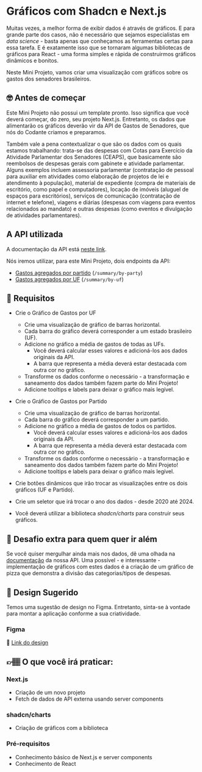 # Gráficos com Shadcn e Next.js

Muitas vezes, a melhor forma de exibir dados é através de gráficos. E para grande parte dos casos, não é necessário que sejamos especialistas em *data science* - basta apenas que conheçamos as ferramentas certas para essa tarefa. E é exatamente isso que se tornaram algumas bibliotecas de gráficos para React - uma forma simples e rápida de construirmos gráficos dinâmicos e bonitos.

Neste Mini Projeto, vamos criar uma visualização com gráficos sobre os gastos dos senadores brasileiros.

## 🤓 Antes de começar

Este Mini Projeto não possui um template pronto. Isso significa que você deverá começar, do zero, seu projeto Next.js. Entretanto, os dados que alimentarão os gráficos deverão vir da API de Gastos de Senadores, que nós do Codante criamos e preparamos.

Também vale a pena contextualizar o que são os dados com os quais estamos trabalhando: trata-se das despesas com Cotas para Exercício da Atividade Parlamentar dos Senadores (CEAPS), que basicamente são reembolsos de despesas gerais com gabinete e atividade parlamentar. Alguns exemplos incluem assessoria parlamentar (contratação de pessoal para auxiliar em atividades como elaboração de projetos de lei e atendimento à população), material de expediente (compra de materiais de escritório, como papel e computadores), locação de imóveis (aluguel de espaços para escritórios), serviços de comunicação (contratação de internet e telefone), viagens e diárias (despesas com viagens para eventos relacionados ao mandato) e outras despesas (como eventos e divulgação de atividades parlamentares).

## A API utilizada

A documentação da API está [neste link](https://docs.apis.codante.io/gastos-senadores).

Nós iremos utilizar, para este Mini Projeto, dois endpoints da API:

- [Gastos agregados por partido](https://docs.apis.codante.io/gastos-senadores#gastos-agregados-por-partido) (`/summary/by-party`)
- [Gastos agregados por UF](https://docs.apis.codante.io/gastos-senadores#gastos-agregados-por-uf) (`/summary/by-uf`)

## 🔨 Requisitos

- Crie o Gráfico de Gastos por UF
  - Crie uma visualização de gráfico de barras horizontal.
  - Cada barra do gráfico deverá corresponder a um estado brasileiro (UF).
  - Adicione no gráfico a média de gastos de todas as UFs.
    - Você deverá calcular esses valores e adicioná-los aos dados originais da API.
    - A barra que representa a média deverá estar destacada com outra cor no gráfico.
  - Transforme os dados conforme o necessário - a transformação e saneamento dos dados também fazem parte do Mini Projeto!
  - Adicione tooltips e labels para deixar o gráfico mais legível.

- Crie o Gráfico de Gastos por Partido
  - Crie uma visualização de gráfico de barras horizontal.
  - Cada barra do gráfico deverá corresponder a um partido.
  - Adicione no gráfico a média de gastos de todos os partidos.
    - Você deverá calcular esses valores e adicioná-los aos dados originais da API.
    - A barra que representa a média deverá estar destacada com outra cor no gráfico.
  - Transforme os dados conforme o necessário - a transformação e saneamento dos dados também fazem parte do Mini Projeto!
  - Adicione tooltips e labels para deixar o gráfico mais legível.

- Crie botões dinâmicos que irão trocar as visualizações entre os dois gráficos (UF e Partido).
- Crie um seletor que irá trocar o ano dos dados - desde 2020 até 2024.
- Você deverá utilizar a biblioteca *shadcn/charts* para construir seus gráficos.

## 🔨 Desafio extra para quem quer ir além

Se você quiser mergulhar ainda mais nos dados, dê uma olhada na [documentação](https://docs.apis.codante.io/gastos-senadores) da nossa API. Uma possível - e interessante - implementação de gráficos com estes dados é a criação de um gráfico de pizza que demonstra a divisão das categorias/tipos de despesas.

## 🎨 Design Sugerido

Temos uma sugestão de design no Figma. Entretanto, sinta-se à vontade para montar a aplicação conforme a sua criatividade.

### Figma

🔗 [Link do design](https://www.figma.com/community/file/1415654074409973077/mini-projeto-graficos-com-shadcn-charts-e-next-js)

## 👉🏽 O que você irá praticar:

### Next.js

- Criação de um novo projeto
- Fetch de dados de API externa usando server components

### shadcn/charts

- Criação de gráficos com a biblioteca

### Pré-requisitos

- Conhecimento básico de Next.js e server components
- Conhecimento de React
